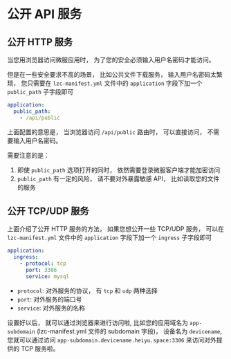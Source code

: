 # 公开 API 服务

## 公开 HTTP 服务
当您用浏览器访问微服应用时， 为了您的安全必须输入用户名密码才能访问。

但是在一些安全要求不高的场景， 比如公共文件下载服务， 输入用户名密码太繁琐， 您只需要在 `lzc-manifest.yml` 文件中的 `application` 字段下加一个 `public_path` 子字段即可

```yml
application:
  public_path:
    - /api/public
```

上面配置的意思是， 当浏览器访问 `/api/public` 路由时， 可以直接访问， 不需要输入用户名密码。

需要注意的是：
1. 即使 `public_path` 选项打开的同时， 依然需要登录微服客户端才能加密访问
2. `public_path` 有一定的风险， 请不要对外暴露敏感 API， 比如读取您的文件的服务

## 公开 TCP/UDP 服务
上面介绍了公开 HTTP 服务的方法， 如果您想公开一些 TCP/UDP 服务， 可以在 `lzc-manifest.yml` 文件中的 `application` 字段下加一个 `ingress` 子字段即可

```yml
application:
  ingress:
    - protocol: tcp
      port: 3306
      service: mysql
```

- `protocol`: 对外服务的协议， 有 `tcp` 和 `udp` 两种选择
- `port`: 对外服务的端口号
- `service`: 对外服务的名称

设置好以后， 就可以通过浏览器来进行访问啦, 比如您的应用域名为 `app-subdomain` (lzc-manifest.yml 文件的 subdomain 字段)， 设备名为 `devicename`, 您就可以通过访问 `app-subdomain.devicename.heiyu.space:3306` 来访问对外提供的 TCP 服务啦。
